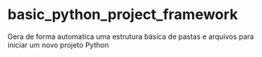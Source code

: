 # basic_python_project_framework
Gera de forma automatica uma estrutura básica de pastas e arquivos para iniciar um novo projeto Python
